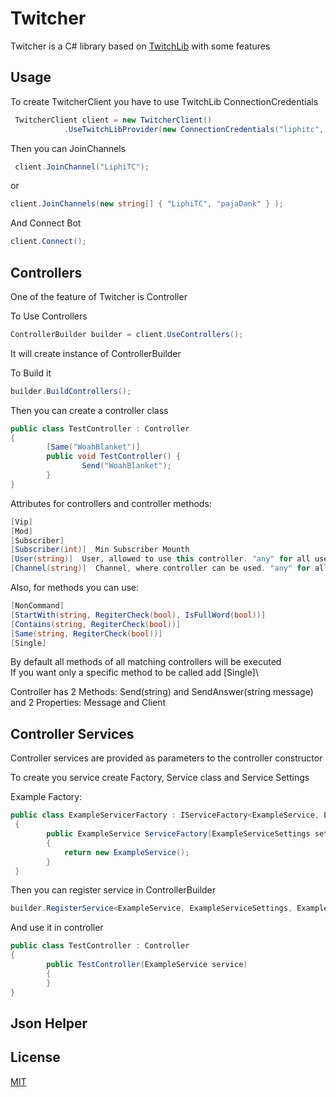
# Twitcher

Twitcher is a C# library based on [TwitchLib](https://github.com/TwitchLib/TwitchLib) with some features

## Usage

To create TwitcherClient you have to use TwitchLib ConnectionCredentials
```c#
 TwitcherClient client = new TwitcherClient()
            .UseTwitchLibProvider(new ConnectionCredentials("liphitc", "somerandomnotrealtoken")) 
```
Then you can JoinChannels
```c#
 client.JoinChannel("LiphiTC");
```
or
```c#
client.JoinChannels(new string[] { "LiphiTC", "pajaDank" } );
```

And Connect Bot
```c#
client.Connect(); 
```

## Controllers
One of the feature of Twitcher is Controller

To Use Controllers 
```c#
ControllerBuilder builder = client.UseControllers();
```
It will сreate instance of ControllerBuilder

To Build it
```c#
builder.BuildControllers();
```


Then you can create a controller class
```c#
public class TestController : Controller
{
        [Same("WoahBlanket")]
        public void TestController() {
                Send("WoahBlanket");
        }
}
``` 
Attributes for controllers and controller methods:
```c#
[Vip]
[Mod]
[Subscriber]
[Subscriber(int)]  Min Subscriber Mounth
[User(string)]  User, allowed to use this controller. "any" for all users. By default "any"
[Channel(string)]  Channel, where controller can be used. "any" for all connected channels. By default "any"
```
Also, for methods you can use:
```c#
[NonCommand] 
[StartWith(string, RegiterCheck(bool), IsFullWord(bool))]
[Contains(string, RegiterCheck(bool))]
[Same(string, RegiterCheck(bool))]
[Single]
```
By default all methods of all matching controllers will be executed\
If you want only a specific method to be called add [Single]\

Controller has 2 Methods: Send(string) and SendAnswer(string message)\
and 2 Properties: Message and Client


## Controller Services
Controller services are provided as parameters to the controller constructor  

To create you service create Factory, Service class and Service Settings

Example Factory: 
```c#
public class ExampleServicerFactory : IServiceFactory<ExampleService, ExampleServiceSettings>
 {
        public ExampleService ServiceFactory(ExampleServiceSettings settings, TwitcherClient client, ChatMessage message)
        {
            return new ExampleService();
        }
 }
```
Then you can register service in ControllerBuilder
```c#
builder.RegisterService<ExampleService, ExampleServiceSettings, ExampleServiceSettings>(new ExampleServiceSettings());
```
And use it in controller
```c#
public class TestController : Controller
{
        public TestController(ExampleService service) 
        {
        }
}
``` 
## Json Helper

## License
[MIT](https://choosealicense.com/licenses/mit/)
